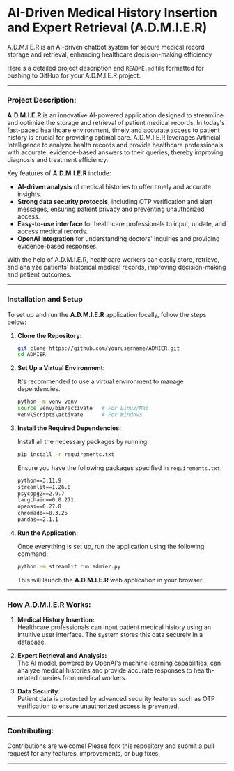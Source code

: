 # AI-Driven Medical History Insertion and Expert Retrieval (A.D.M.I.E.R)
A.D.M.I.E.R is an AI-driven chatbot system for secure medical record storage and retrieval, enhancing healthcare decision-making efficiency

Here's a detailed project description and `README.md` file formatted for pushing to GitHub for your A.D.M.I.E.R project.

---



### **Project Description:**

**A.D.M.I.E.R** is an innovative AI-powered application designed to streamline and optimize the storage and retrieval of patient medical records. In today's fast-paced healthcare environment, timely and accurate access to patient history is crucial for providing optimal care. A.D.M.I.E.R leverages Artificial Intelligence to analyze health records and provide healthcare professionals with accurate, evidence-based answers to their queries, thereby improving diagnosis and treatment efficiency.

Key features of **A.D.M.I.E.R** include:
- **AI-driven analysis** of medical histories to offer timely and accurate insights.
- **Strong data security protocols**, including OTP verification and alert messages, ensuring patient privacy and preventing unauthorized access.
- **Easy-to-use interface** for healthcare professionals to input, update, and access medical records.
- **OpenAI integration** for understanding doctors' inquiries and providing evidence-based responses.

With the help of A.D.M.I.E.R, healthcare workers can easily store, retrieve, and analyze patients' historical medical records, improving decision-making and patient outcomes.

---

### **Installation and Setup**

To set up and run the **A.D.M.I.E.R** application locally, follow the steps below:

1. **Clone the Repository:**

   ```bash
   git clone https://github.com/yourusername/ADMIER.git
   cd ADMIER
   ```

2. **Set Up a Virtual Environment:**
   
   It's recommended to use a virtual environment to manage dependencies.

   ```bash
   python -m venv venv
   source venv/bin/activate   # For Linux/Mac
   venv\Scripts\activate      # For Windows
   ```

3. **Install the Required Dependencies:**

   Install all the necessary packages by running:

   ```bash
   pip install -r requirements.txt
   ```

   Ensure you have the following packages specified in `requirements.txt`:

   ```txt
   python==3.11.9
   streamlit==1.26.0
   psycopg2==2.9.7
   langchain==0.0.271
   openai==0.27.8
   chromadb==0.3.25
   pandas==2.1.1
   ```

4. **Run the Application:**

   Once everything is set up, run the application using the following command:

   ```bash
   python -m streamlit run admier.py
   ```

   This will launch the **A.D.M.I.E.R** web application in your browser.

---


### **How A.D.M.I.E.R Works:**

1. **Medical History Insertion:**  
   Healthcare professionals can input patient medical history using an intuitive user interface. The system stores this data securely in a database.

2. **Expert Retrieval and Analysis:**  
   The AI model, powered by OpenAI's machine learning capabilities, can analyze medical histories and provide accurate responses to health-related queries from medical workers.

3. **Data Security:**  
   Patient data is protected by advanced security features such as OTP verification to ensure unauthorized access is prevented.

---

### **Contributing:**

Contributions are welcome! Please fork this repository and submit a pull request for any features, improvements, or bug fixes.

---



